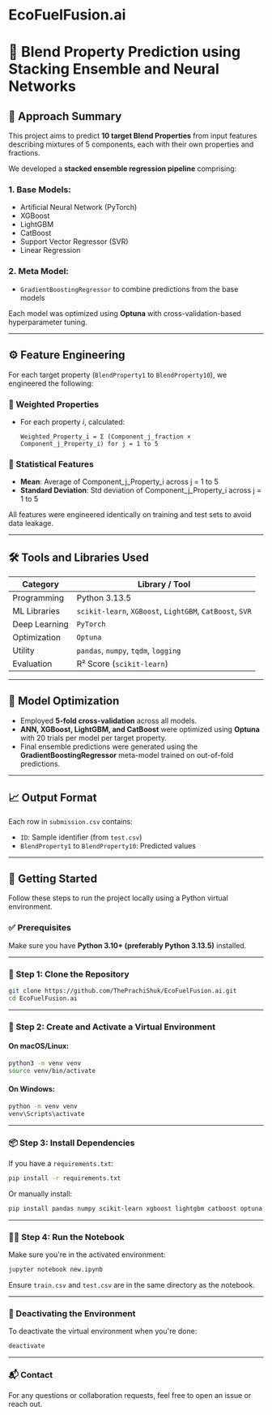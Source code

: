# EcoFuelFusion.ai
# 📌 Blend Property Prediction using Stacking Ensemble and Neural Networks

## 🧠 Approach Summary

This project aims to predict **10 target Blend Properties** from input features describing mixtures of 5 components, each with their own properties and fractions.

We developed a **stacked ensemble regression pipeline** comprising:

### 1. Base Models:
- Artificial Neural Network (PyTorch)
- XGBoost
- LightGBM
- CatBoost
- Support Vector Regressor (SVR)
- Linear Regression

### 2. Meta Model:
- `GradientBoostingRegressor` to combine predictions from the base models

Each model was optimized using **Optuna** with cross-validation-based hyperparameter tuning.

---

## ⚙️ Feature Engineering

For each target property (`BlendProperty1` to `BlendProperty10`), we engineered the following:

### 🔹 Weighted Properties
- For each property _i_, calculated:
  ```
  Weighted_Property_i = Σ (Component_j_fraction × Component_j_Property_i) for j = 1 to 5
  ```

### 🔹 Statistical Features
- **Mean**: Average of Component_j_Property_i across j = 1 to 5
- **Standard Deviation**: Std deviation of Component_j_Property_i across j = 1 to 5

All features were engineered identically on training and test sets to avoid data leakage.

---

## 🛠️ Tools and Libraries Used

| Category       | Library / Tool                                  |
|----------------|--------------------------------------------------|
| Programming    | Python 3.13.5                                    |
| ML Libraries   | `scikit-learn`, `XGBoost`, `LightGBM`, `CatBoost`, `SVR` |
| Deep Learning  | `PyTorch`                                        |
| Optimization   | `Optuna`                                         |
| Utility        | `pandas`, `numpy`, `tqdm`, `logging`             |
| Evaluation     | R² Score (`scikit-learn`)                        |

---

## 🧪 Model Optimization

- Employed **5-fold cross-validation** across all models.
- **ANN, XGBoost, LightGBM, and CatBoost** were optimized using **Optuna** with 20 trials per model per target property.
- Final ensemble predictions were generated using the **GradientBoostingRegressor** meta-model trained on out-of-fold predictions.

---

<!-- ## 📁 Files Included

| File Name      | Description                              |
|----------------|------------------------------------------|
| `new.ipynb`    | Complete training and modeling notebook  |
| `train.csv`    | Provided training dataset                |
| `test.csv`     | Test dataset with ID column              |
| `submission.csv` | Predicted values for the test set      |
| `README.txt`   | Original project documentation           |

--- -->

## 📈 Output Format

Each row in `submission.csv` contains:
- `ID`: Sample identifier (from `test.csv`)
- `BlendProperty1` to `BlendProperty10`: Predicted values

---

## 🚀 Getting Started

Follow these steps to run the project locally using a Python virtual environment.

### ✅ Prerequisites

Make sure you have **Python 3.10+ (preferably Python 3.13.5)** installed.

---

### 📁 Step 1: Clone the Repository

```bash
git clone https://github.com/ThePrachiShuk/EcoFuelFusion.ai.git
cd EcoFuelFusion.ai
```

---

### 🧪 Step 2: Create and Activate a Virtual Environment

#### On macOS/Linux:

```bash
python3 -m venv venv
source venv/bin/activate
```

#### On Windows:

```bash
python -m venv venv
venv\Scripts\activate
```

---

### 📦 Step 3: Install Dependencies

If you have a `requirements.txt`:

```bash
pip install -r requirements.txt
```

Or manually install:

```bash
pip install pandas numpy scikit-learn xgboost lightgbm catboost optuna tqdm torch
```

---

### 🏃‍♂️ Step 4: Run the Notebook

Make sure you're in the activated environment:

```bash
jupyter notebook new.ipynb
```

Ensure `train.csv` and `test.csv` are in the same directory as the notebook.

---

### 🔁 Deactivating the Environment

To deactivate the virtual environment when you're done:

```bash
deactivate
```

---

### 📬 Contact

For any questions or collaboration requests, feel free to open an issue or reach out.

